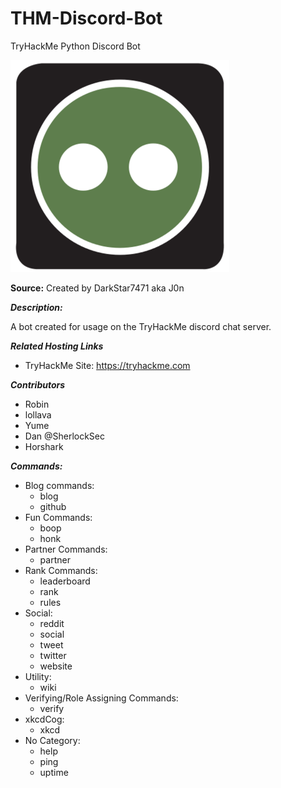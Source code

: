 # THM-Discord-Bot
TryHackMe Python Discord Bot

![alt text](/images/computer.png?raw=true "Box Bot Logo")

**Source:** Created by DarkStar7471 aka J0n

***Description:***

​A bot created for usage on the TryHackMe discord chat server.

***Related Hosting Links***

- TryHackMe Site: https://tryhackme.com

***Contributors***

- Robin
- lollava
- Yume
- Dan @SherlockSec
- Horshark

***Commands:***

- Blog commands:
  - blog        
  - github      
- Fun Commands:
  - boop        
  - honk        
- Partner Commands:
  - partner     
- Rank Commands:
  - leaderboard 
  - rank        
  - rules       
- Social:
  - reddit      
  - social      
  - tweet       
  - twitter     
  - website     
- Utility:
  - wiki        
- Verifying/Role Assigning Commands:
  - verify      
- xkcdCog:
  - xkcd        
- No Category:
  - help
  - ping	      
  - uptime
